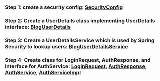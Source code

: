 ### Step 1: create a security config: [SecurityConfig](src/main/java/com/omkar/blog/config)

### Step 2: Create a UserDetails class implementing UserDetails interface: [BlogUserDetails](src/main/java/com/omkar/blog/security/BlogUserDetails.java)

### Step 3: Create a UserDetailsService which is used by Spring Security to lookup users: [BlogUserDetailsService](src/main/java/com/omkar/blog/security/BlogUserDetailsService.java)

### Step 4: Create class for LoginRequest, AuthResponse, and Interface for AuthService: [LoginRequest](src/main/java/com/omkar/blog/domain/dtos/LoginRequest.java), [AuthResponse](src/main/java/com/omkar/blog/domain/dtos/AuthResponse.java), [AuthService](src/main/java/com/omkar/blog/services/AuthService.java), [AuthServiceImpl]()